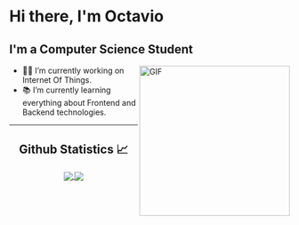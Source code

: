 <!-- Contenedor 1: Información personal -->
<h1>Hi there, I'm Octavio</h1>
<h2>I'm a Computer Science Student</h2>
<img align="right" alt="GIF" height="270px" src="https://i.gifer.com/8Yyg.gif" />

<ul>
  <li>👨‍💻 I’m currently working on Internet Of Things.</li>
  <li>📚 I’m currently learning everything about Frontend and Backend technologies.</li>
</ul>
<hr>

<!-- Contenedor 2: Estadísticas de GitHub -->
<h2 align="center">Github Statistics 📈</h2>
<div align="center">
  <a href="">
    <img align="center" src="https://github-readme-stats-sigma-five.vercel.app/api?username=paprikadreamdetective&show_icons=true&line_height=40" />
  </a>
  <a href="">
    <img align="center" src="https://github-readme-stats.vercel.app/api/top-langs/?username=paprikadreamdetective&theme=react&line_height=40&hide=css"/>
  </a>
</div>
<br>


